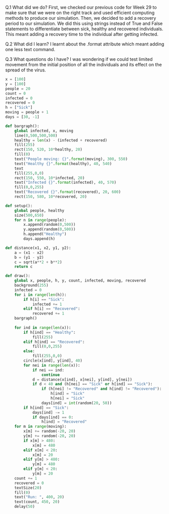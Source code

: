 Q.1 What did we do?
First, we checked our previous code for Week 29 to make sure that we were on the right track and used efficient computing methods to produce our simulation. Then, we decided to add a recovery period to our simulation. We did this using strings instead of True and False statements to differentiate between sick, healthy and recovered individuals. This meant adding a recovery time to the individual after getting infected.

Q.2 What did I learn?
I learnt about the .format attribute which meant adding one less text command.

Q.3 What questions do I have?
I was wondering if we could test limited movement from the initial position of all the individuals and its effect on the spread of the virus.

```.py
x = [100]
y = [100]
people = 20
count = 0
infected = 0
recovered = 0
h = ["Sick"]
moving = people + 1
days = [30, -1]

def bargraph():
    global infected, x, moving
    line(0,500,500,500)
    healthy = len(x) - (infected + recovered)
    fill(255)
    rect(150, 520, 10*healthy, 20)
    fill(0)
    text("People moving: {}".format(moving), 300, 550)
    text("Healthy {}".format(healthy), 40, 540)
    text
    fill(255,0,0)
    rect(150, 550, 10*infected, 20)
    text("Infected {}".format(infected), 40, 570)
    fill(0,0,255)
    text("Recovered {}".format(recovered), 20, 600)
    rect(150, 580, 10*recovered, 20)

def setup():
    global people, healthy
    size(500,650)
    for n in range(people):
        x.append(random(0,500))
        y.append(random(0,500))
        h.append("Healthy")
        days.append(h)

def distance(x1, x2, y1, y2):
    a = (x1 - x2)
    b = (y1 - y2)
    c = sqrt(a**2 + b**2)
    return c

def draw():
    global x, people, h, y, count, infected, moving, recovered
    background(255)
    infected = 0
    for i in range(len(h)):
        if h[i] == "Sick":
            infected += 1
        elif h[i] == "Recovered":
            recovered += 1
    bargraph()
    
    for ind in range(len(x)):
        if h[ind] == "Healthy":
            fill(255)
        elif h[ind] == "Recovered":
            fill(0,0,255)
        else:
            fill(255,0,0)
        circle(x[ind], y[ind], 40)
        for nei in range(len(x)):
            if nei == ind:
                continue
            d = distance(x[ind], x[nei], y[ind], y[nei])
            if d < 40 and (h[nei] == "Sick" or h[ind] == "Sick"):
                if (h[nei] != "Recovered" and h[ind] != "Recovered"):
                    h[ind] = "Sick"
                    h[nei] = "Sick"
                days[ind] = int(random(20, 50))
        if h[ind] == "Sick":
            days[ind] -= 1
            if days[ind] == 0:
                h[ind] = "Recovered"
    for m in range(moving):
        x[m] += random(-20, 20)
        y[m] += random(-20, 20)
        if x[m] > 480:
            x[m] = 480
        elif x[m] < 20:
            x[m] = 20
        elif y[m] > 480:
            y[m] = 480
        elif y[m] < 20:
            y[m] = 20
    count += 1
    recovered = 0
    textSize(20)
    fill(0)
    text("Run: ", 400, 20)
    text(count, 450, 20)
    delay(50)
```
